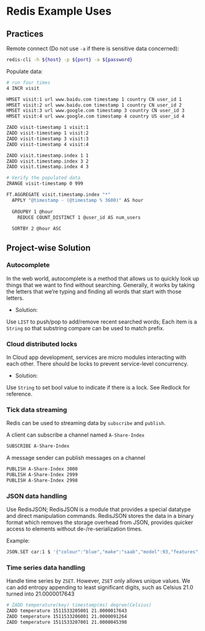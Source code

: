 # Redis Example Uses

## Practices

Remote connect (Do not use `-a` if there is sensitive data concerned):
```bash
redis-cli -h ${host} -p ${port} -a ${password}
```

Populate data:
```bash
# run four times
4 INCR visit

HMSET visit:1 url www.baidu.com timestamp 1 country CN user_id 1
HMSET visit:2 url www.baidu.com timestamp 1 country CN user_id 2
HMSET visit:3 url www.google.com timestamp 3 country CN user_id 3
HMSET visit:4 url www.google.com timestamp 4 country US user_id 4

ZADD visit-timestamp 1 visit:1
ZADD visit-timestamp 1 visit:2
ZADD visit-timestamp 3 visit:3
ZADD visit-timestamp 4 visit:4

ZADD visit.timestamp.index 1 1
ZADD visit.timestamp.index 3 2
ZADD visit.timestamp.index 4 3

# Verify the populated data
ZRANGE visit-timestamp 0 999
```

```bash
FT.AGGREGATE visit.timestamp.index "*"
  APPLY "@timestamp - (@timestamp % 3600)" AS hour
  
  GROUPBY 1 @hour
  	REDUCE COUNT_DISTINCT 1 @user_id AS num_users
  	
  SORTBY 2 @hour ASC
```

## Project-wise Solution

### Autocomplete

In the web world, autocomplete is a method that allows us to quickly look up things that
we want to find without searching. Generally, it works by taking the letters that we’re
typing and finding all words that start with those letters.

* Solution:

Use `LIST` to push/pop to add/remove recent searched words; Each item is a `String` so that substring compare can be used to match prefix.

### Cloud distributed locks

In Cloud app development, services are micro modules interacting with each other. There should be locks to prevent service-level concurrency.

* Solution:

Use `String` to set bool value to indicate if there is a lock. See Redlock for reference.

### Tick data streaming

Redis can be used to streaming data by `subscribe` and `publish`.

A client can subscribe a channel named `A-Share-Index`
```bash
SUBSCRIBE A-Share-Index
```

A message sender can publish messages on a channel
```bash
PUBLISH A-Share-Index 3000
PUBLISH A-Share-Index 2999
PUBLISH A-Share-Index 2998
```

### JSON data handling

Use RedisJSON; RedisJSON is a module that provides a special datatype and direct manipulation commands. RedisJSON stores the data in a binary format which removes the storage overhead from JSON, provides quicker access to elements without de-/re-serialization times.

Example:
```bash
JSON.SET car:1 $ '{"colour":"blue","make":"saab","model":93,"features":["powerlocks","moonroof"]}'
```

### Time series data handling

Handle time series by `ZSET`. However, `ZSET` only allows unique values. We can add entropy appending to least significant digits, such as Celsius $21.0$ turned into $21.0000017643$
```bash
# ZADD temperature(key) timestamp(ms) degree(Celsius)
ZADD temperature 1511533205001 21.0000017643
ZADD temperature 1511533206001 21.0000091264
ZADD temperature 1511533207001 21.0000045398
```